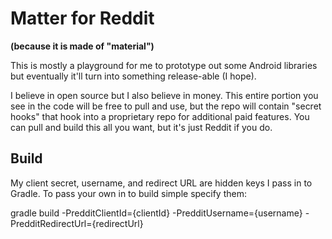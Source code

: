 <p>
    <h1> Matter for Reddit</h1>
    <b> (because it is made of "material") </b>
</p>

<p>This is mostly a playground for me to prototype out some Android libraries but eventually it'll turn into something release-able (I hope).</p>

<p>I believe in open source but I also believe in money. This entire portion you see in the code will be free to pull and use, but the repo will contain "secret hooks" that hook into a proprietary repo for additional paid features. You can pull and build this all you want, but it's just Reddit if you do.</p>

<p>
    <h2>Build</h2>
    <p>My client secret, username, and redirect URL are hidden keys I pass in to Gradle. To pass your own in to build simple specify them:</p>
    <p>gradle build -PredditClientId={clientId} -PredditUsername={username} -PredditRedirectUrl={redirectUrl}</p>
</p>